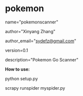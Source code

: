 # pokemon

  name="pokemonscanner"
  
  author="Xinyang Zhang"
  
  author_email="sydefz@gmail.com"
  
  version=0.1
  
  description="Pokemon Go Scanner"
  

  **How to use:**
  
  python setup.py
  
  scrapy runspider myspider.py
